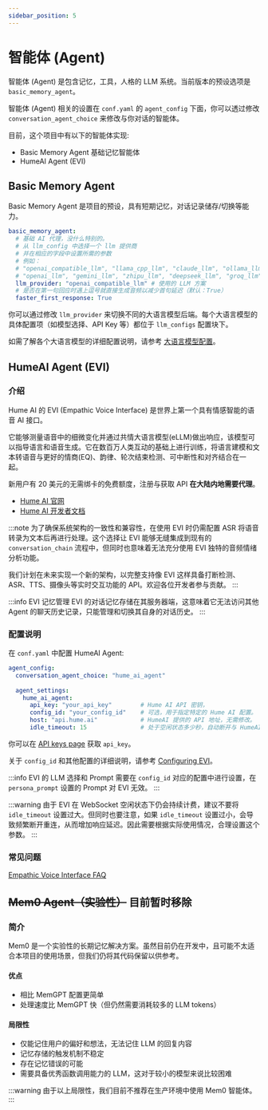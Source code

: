 ```yaml
---
sidebar_position: 5
---
```


# 智能体 (Agent)
智能体 (Agent) 是包含记忆，工具，人格的 LLM 系统。当前版本的预设选项是 `basic_memory_agent`。

智能体 (Agent) 相关的设置在 `conf.yaml` 的 `agent_config` 下面，你可以透过修改 `conversation_agent_choice` 来修改与你对话的智能体。

目前，这个项目中有以下的智能体实现:
- Basic Memory Agent 基础记忆智能体
- HumeAI Agent (EVI)

## Basic Memory Agent
Basic Memory Agent 是项目的预设，具有短期记忆，对话记录储存/切换等能力。

```yaml
basic_memory_agent:
  # 基础 AI 代理，没什么特别的。
  # 从 llm_config 中选择一个 llm 提供商
  # 并在相应的字段中设置所需的参数
  # 例如：
  # "openai_compatible_llm", "llama_cpp_llm", "claude_llm", "ollama_llm"
  # "openai_llm", "gemini_llm", "zhipu_llm", "deepseek_llm", "groq_llm"
  llm_provider: "openai_compatible_llm" # 使用的 LLM 方案
  # 是否在第一句回应时遇上逗号就直接生成音频以减少首句延迟（默认：True）
  faster_first_response: True
```

你可以通过修改 `llm_provider` 来切换不同的大语言模型后端。每个大语言模型的具体配置项（如模型选择、API Key 等）都位于 `llm_configs` 配置块下。

如需了解各个大语言模型的详细配置说明，请参考 [大语言模型配置](/docs/user-guide/backend/llm.md)。


## HumeAI Agent (EVI)

### 介绍

Hume AI 的 EVI (Empathic Voice Interface) 是世界上第一个具有情感智能的语音 AI 接口。

它能够测量语音中的细微变化并通过共情大语言模型(eLLM)做出响应，该模型可以指导语言和语音生成。它在数百万人类互动的基础上进行训练，将语言建模和文本转语音与更好的情商(EQ)、韵律、轮次结束检测、可中断性和对齐结合在一起。

新用户有 20 美元的无需绑卡的免费额度，注册与获取 API **在大陆内地需要代理**。

- [Hume AI 官网](https://www.hume.ai/)
- [Hume AI 开发者文档](https://dev.hume.ai/intro)

:::note
为了确保系统架构的一致性和兼容性，在使用 EVI 时仍需配置 ASR 将语音转录为文本后再进行处理。这个选择让 EVI 能够无缝集成到现有的 `conversation_chain` 流程中，但同时也意味着无法充分使用 EVI 独特的音频情绪分析功能。

我们计划在未来实现一个新的架构，以完整支持像 EVI 这样具备打断检测、ASR、TTS、摄像头等实时交互功能的 API。欢迎各位开发者参与贡献。
:::

:::info EVI 记忆管理
EVI 的对话记忆存储在其服务器端，这意味着它无法访问其他 Agent 的聊天历史记录，只能管理和切换其自身的对话历史。
:::


### 配置说明

在 `conf.yaml` 中配置 HumeAI Agent:

```yaml
agent_config:
  conversation_agent_choice: "hume_ai_agent"
  
  agent_settings:
    hume_ai_agent:
      api_key: "your_api_key"        # Hume AI API 密钥，
      config_id: "your_config_id"    # 可选，用于指定特定的 Hume AI 配置。
      host: "api.hume.ai"            # HumeAI 提供的 API 地址，无需修改。
      idle_timeout: 15               # 处于空闲状态多少秒，自动断开与 HumeAI 的链接。
```

你可以在 [API keys page](https://platform.hume.ai/settings/keys) 获取 `api_key`。

关于 `config_id` 和其他配置的详细说明，请参考 [Configuring EVI](https://dev.hume.ai/docs/empathic-voice-interface-evi/configuration)。

:::info
EVI 的 LLM 选择和 Prompt 需要在 `config_id` 对应的配置中进行设置，在 `persona_prompt` 设置的 Prompt 对 EVI 无效。
:::

:::warning
由于 EVI 在 WebSocket 空闲状态下仍会持续计费，建议不要将 `idle_timeout` 设置过大。但同时也要注意，如果 `idle_timeout` 设置过小，会导致频繁断开重连，从而增加响应延迟。因此需要根据实际使用情况，合理设置这个参数。
:::

### 常见问题

[Empathic Voice Interface FAQ](https://dev.hume.ai/docs/empathic-voice-interface-evi/faq)



## ~~Mem0 Agent（实验性）~~ 目前暂时移除

### 简介

Mem0 是一个实验性的长期记忆解决方案。虽然目前仍在开发中，且可能不太适合本项目的使用场景，但我们仍将其代码保留以供参考。

#### 优点
- 相比 MemGPT 配置更简单
- 处理速度比 MemGPT 快（但仍然需要消耗较多的 LLM tokens）

#### 局限性
- 仅能记住用户的偏好和想法，无法记住 LLM 的回复内容
- 记忆存储的触发机制不稳定
- 存在记忆错误的可能
- 需要具备优秀函数调用能力的 LLM，这对于较小的模型来说比较困难

:::warning
由于以上局限性，我们目前不推荐在生产环境中使用 Mem0 智能体。
:::
